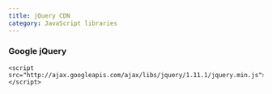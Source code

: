```yaml
---
title: jQuery CDN
category: JavaScript libraries
---
```


### Google jQuery

    <script src="http://ajax.googleapis.com/ajax/libs/jquery/1.11.1/jquery.min.js"></script>
